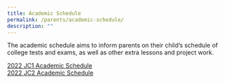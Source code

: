 ```yaml
---
title: Academic Schedule
permalink: /parents/academic-schedule/
description: ""
---
```

<p>The academic schedule aims to inform parents on their child&rsquo;s schedule of college tests and exams, as well as other extra lessons and project work.</p>
<p><a href="/files/2022_JC1_Academic_Schedule_v2.pdf" target="_blank" rel="noopener">2022 JC1 Academic Schedule</a><br /><a href="/files/2022_JC2_Academic_Schedule.pdf" target="_blank" rel="noopener">2022 JC2 Academic Schedule</a></p>